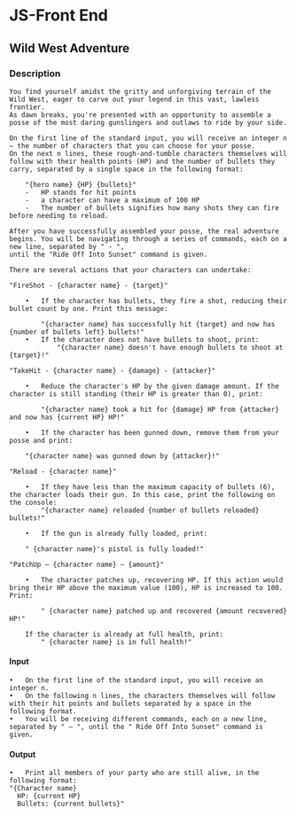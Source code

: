 # JS-Front End

## Wild West Adventure

### Description
    You find yourself amidst the gritty and unforgiving terrain of the Wild West, eager to carve out your legend in this vast, lawless frontier. 
    As dawn breaks, you're presented with an opportunity to assemble a posse of the most daring gunslingers and outlaws to ride by your side.

    On the first line of the standard input, you will receive an integer n – the number of characters that you can choose for your posse. 
    On the next n lines, these rough-and-tumble characters themselves will follow with their health points (HP) and the number of bullets they carry, separated by a single space in the following format:

        "{hero name} {HP} {bullets}"
        -	HP stands for hit points 
        -	a character can have a maximum of 100 HP 
        -	The number of bullets signifies how many shots they can fire before needing to reload.

    After you have successfully assembled your posse, the real adventure begins. You will be navigating through a series of commands, each on a new line, separated by " - ", 
    until the "Ride Off Into Sunset" command is given.

    There are several actions that your characters can undertake:

    "FireShot - {character name} - {target}"

        •	If the character has bullets, they fire a shot, reducing their bullet count by one. Print this message:

            "{character name} has successfully hit {target} and now has {number of bullets left} bullets!"
        •	If the character does not have bullets to shoot, print:
                "{character name} doesn't have enough bullets to shoot at {target}!"

    "TakeHit - {character name} - {damage} - {attacker}"

        •	Reduce the character's HP by the given damage amount. If the character is still standing (their HP is greater than 0), print:

            "{character name} took a hit for {damage} HP from {attacker} and now has {current HP} HP!"

        •	If the character has been gunned down, remove them from your posse and print:

        "{character name} was gunned down by {attacker}!"

    "Reload - {character name}"

        •	If they have less than the maximum capacity of bullets (6), the character loads their gun. In this case, print the following on the console:
            "{character name} reloaded {number of bullets reloaded} bullets!"

        •	If the gun is already fully loaded, print:

        " {character name}'s pistol is fully loaded!"

    "PatchUp – {character name} – {amount}"

        •	The character patches up, recovering HP. If this action would bring their HP above the maximum value (100), HP is increased to 100. Print:

            " {character name} patched up and recovered {amount recovered} HP!"

        If the character is already at full health, print:
            " {character name} is in full health!"

#### Input
    •	On the first line of the standard input, you will receive an integer n.
    •	On the following n lines, the characters themselves will follow with their hit points and bullets separated by a space in the following format.
    •	You will be receiving different commands, each on a new line, separated by " – ", until the " Ride Off Into Sunset" command is given.
#### Output
    •	Print all members of your party who are still alive, in the following format:
    "{Character name}
      HP: {current HP}
      Bullets: {current bullets}"
